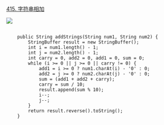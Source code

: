 [415\. 字符串相加](https://leetcode-cn.com/problems/add-strings/)  

![](https://upload-images.jianshu.io/upload_images/19741117-f1c2dcbbde6b1929.png?imageMogr2/auto-orient/strip%7CimageView2/2/w/1240)

```

    public String addStrings(String num1, String num2) {
        StringBuffer result = new StringBuffer();
        int i = num1.length() - 1;
        int j = num2.length() - 1;
        int carry = 0, add2 = 0, add1 = 0, sum = 0;
        while (i >= 0 || j >= 0 || carry != 0) {
            add1 = i >= 0 ? num1.charAt(i) - '0' : 0;
            add2 = j >= 0 ? num2.charAt(j) - '0' : 0;
            sum = (add1 + add2 + carry);
            carry = sum / 10;
            result.append(sum % 10);
            i--;
            j--;
        }
        return result.reverse().toString();
    }

```
